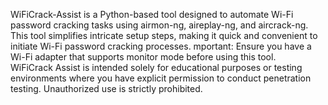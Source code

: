 WiFiCrack-Assist is a Python-based tool designed to automate Wi-Fi password cracking tasks using airmon-ng, aireplay-ng, and aircrack-ng. This tool simplifies intricate setup steps, making it quick and convenient to initiate Wi-Fi password cracking processes.
mportant: Ensure you have a Wi-Fi adapter that supports monitor mode before using this tool.\
WiFiCrack Assist is intended solely for educational purposes or testing environments where you have explicit permission to conduct penetration testing. Unauthorized use is strictly prohibited.

